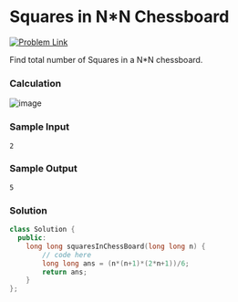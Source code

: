 # Squares in N\*N Chessboard

[![Problem Link](https://img.shields.io/badge/GeeksforGeeks-298D46?style=for-the-badge&logo=geeksforgeeks&logoColor=white)](https://practice.geeksforgeeks.org/problems/squares-in-nn-chessboard1801/1#)

Find total number of Squares in a N\*N chessboard.

### Calculation

![image](https://user-images.githubusercontent.com/44930179/148076998-47c3228c-51de-440d-bb2b-d5e93bc087ed.png)

### Sample Input

```
2
```

### Sample Output

```
5
```

### Solution

```cpp
class Solution {
  public:
    long long squaresInChessBoard(long long n) {
        // code here
        long long ans = (n*(n+1)*(2*n+1))/6;
        return ans;
    }
};
```

